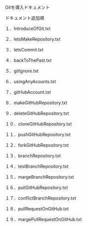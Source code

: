 Gitを導入ドキュメント

ドキュメント追加順

１．IntroduceOfGit.txt

２．letsMakeRepository.txt

３．letsCommit.txt

４．backToThePast.txt

５．gitIgnore.txt

６．usingAnyAcounts.txt

７．gitHubAccount.txt

８．makeGitHubRepository.txt

９．deleteGitHubRepository.txt

１０．cloneGitHubRepository.txt

１１．pushGitHubRepository.txt

１２．forkGitHubRepository.txt

１３．branchRepository.txt

１４．testBranchRepository.txt

１５．margeBranchRepository.txt

１６．pullGitHubRepository.txt

１７．conflictBranchRepository.txt

１８．pullRequestOnGitHub.txt

１９．margePullRequestOnGitHub.txt

